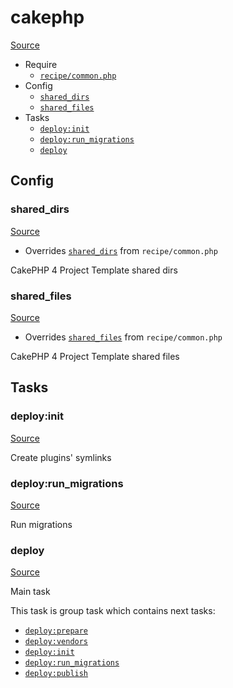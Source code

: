 <!-- DO NOT EDIT THIS FILE! -->
<!-- Instead edit recipe/cakephp.php -->
<!-- Then run bin/docgen -->

# cakephp

[Source](/recipe/cakephp.php)



* Require
  * [`recipe/common.php`](/docs/recipe/common.md)
* Config
  * [`shared_dirs`](#shared_dirs)
  * [`shared_files`](#shared_files)
* Tasks
  * [`deploy:init`](#deployinit)
  * [`deploy:run_migrations`](#deployrun_migrations)
  * [`deploy`](#deploy)

## Config
### shared_dirs
[Source](https://github.com/deployphp/deployer/search?q=%22shared_dirs%22+in%3Afile+language%3Aphp+path%3Arecipe+filename%3Acakephp.php)

* Overrides [`shared_dirs`](/docs/recipe/common.md#shared_dirs) from `recipe/common.php`

CakePHP 4 Project Template shared dirs

### shared_files
[Source](https://github.com/deployphp/deployer/search?q=%22shared_files%22+in%3Afile+language%3Aphp+path%3Arecipe+filename%3Acakephp.php)

* Overrides [`shared_files`](/docs/recipe/common.md#shared_files) from `recipe/common.php`

CakePHP 4 Project Template shared files


## Tasks
### deploy:init
[Source](https://github.com/deployphp/deployer/search?q=%22deploy%3Ainit%22+in%3Afile+language%3Aphp+path%3Arecipe+filename%3Acakephp.php)

Create plugins' symlinks

### deploy:run_migrations
[Source](https://github.com/deployphp/deployer/search?q=%22deploy%3Arun_migrations%22+in%3Afile+language%3Aphp+path%3Arecipe+filename%3Acakephp.php)

Run migrations

### deploy
[Source](https://github.com/deployphp/deployer/search?q=%22deploy%22+in%3Afile+language%3Aphp+path%3Arecipe+filename%3Acakephp.php)

Main task

This task is group task which contains next tasks:
* [`deploy:prepare`](/docs/recipe/common.md#deployprepare)
* [`deploy:vendors`](/docs/recipe/deploy/vendors.md#deployvendors)
* [`deploy:init`](/docs/recipe/cakephp.md#deployinit)
* [`deploy:run_migrations`](/docs/recipe/cakephp.md#deployrun_migrations)
* [`deploy:publish`](/docs/recipe/common.md#deploypublish)


